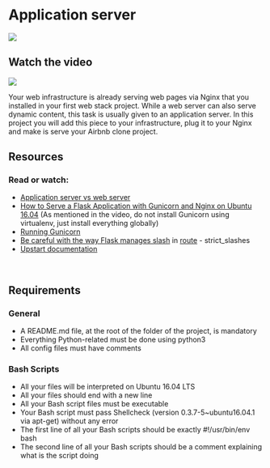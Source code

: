 # Application server
![](https://holbertonintranet.s3.amazonaws.com/uploads/medias/2018/9/c7d1ed0a2e10d1b4e9b3.jpg?X-Amz-Algorithm=AWS4-HMAC-SHA256&X-Amz-Credential=AKIARDDGGGOUWMNL5ANN%2F20210223%2Fus-east-1%2Fs3%2Faws4_request&X-Amz-Date=20210223T192502Z&X-Amz-Expires=86400&X-Amz-SignedHeaders=host&X-Amz-Signature=b2c303a71f6b185071bc7bc04a39cd0b7bee2eded3486118d0a506778a8fa279)
</br>

## Watch the video

[![](https://img.youtube.com/vi/pSrKT7m4Ego/maxresdefault.jpg)](https://www.youtube.com/watch?v=pSrKT7m4Ego&feature=youtu.be)
</br>

Your web infrastructure is already serving web pages via Nginx that you installed in your first web stack project. While a web server can also serve dynamic content, this task is usually given to an application server. In this project you will add this piece to your infrastructure, plug it to your Nginx and make is serve your Airbnb clone project.

## Resources
### Read or watch:

* [Application server vs web server](https://www.nginx.com/resources/glossary/application-server-vs-web-server/)
* [How to Serve a Flask Application with Gunicorn and Nginx on Ubuntu 16.04](https://www.digitalocean.com/community/tutorials/how-to-serve-flask-applications-with-gunicorn-and-nginx-on-ubuntu-16-04) (As mentioned in the video, do not install Gunicorn using virtualenv, just install everything globally)
* [Running Gunicorn](https://docs.gunicorn.org/en/latest/run.html)
* [Be careful with the way Flask manages slash](https://werkzeug.palletsprojects.com/en/0.14.x/routing/) in [route](https://flask.palletsprojects.com/en/1.0.x/api/#flask.Flask.route) - strict_slashes
* [Upstart documentation](http://upstart.ubuntu.com/cookbook/)
</br>

## Requirements
### General
* A README.md file, at the root of the folder of the project, is mandatory
* Everything Python-related must be done using python3
* All config files must have comments
### Bash Scripts
* All your files will be interpreted on Ubuntu 16.04 LTS
* All your files should end with a new line
* All your Bash script files must be executable
* Your Bash script must pass Shellcheck (version 0.3.7-5~ubuntu16.04.1 via apt-get) without any error
* The first line of all your Bash scripts should be exactly #!/usr/bin/env bash
* The second line of all your Bash scripts should be a comment explaining what is the script doing
